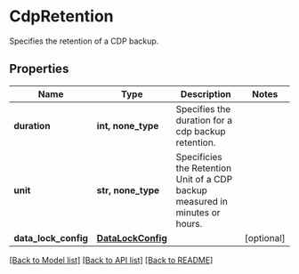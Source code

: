 # CdpRetention

Specifies the retention of a CDP backup.

## Properties
Name | Type | Description | Notes
------------ | ------------- | ------------- | -------------
**duration** | **int, none_type** | Specifies the duration for a cdp backup retention. | 
**unit** | **str, none_type** | Specificies the Retention Unit of a CDP backup measured in minutes or hours. | 
**data_lock_config** | [**DataLockConfig**](DataLockConfig.md) |  | [optional] 

[[Back to Model list]](../README.md#documentation-for-models) [[Back to API list]](../README.md#documentation-for-api-endpoints) [[Back to README]](../README.md)


